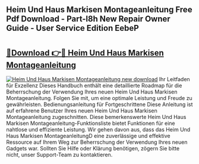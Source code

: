 ## Heim Und Haus Markisen Montageanleitung Free Pdf Download - Part-l8h New Repair Owner Guide - User Service Edition EebeP

# <h2><a href="http://df70up.blite.top/?on=Heim+Und+Haus+Markisen+Montageanleitung">🔗Download 👉🔴 Heim Und Haus Markisen Montageanleitung</a></h2>

[![Heim Und Haus Markisen Montageanleitung new download](https://i.imgur.com/lujVjoI.png)](http://df70up.blite.top/?on=Heim+Und+Haus+Markisen+Montageanleitung)
Ihr Leitfaden für Exzellenz Dieses Handbuch enthält eine detaillierte Roadmap für die Beherrschung der Verwendung Ihres neuen Heim Und Haus Markisen Montageanleitung. Folgen Sie mit, um eine optimale Leistung und Freude zu gewährleisten. Bedienungsanleitung für Fortgeschrittene Diese Anleitung ist auf erfahrene Benutzer Ihres neuen Heim Und Haus Markisen Montageanleitung zugeschnitten. Diese bemerkenswerte Heim Und Haus Markisen Montageanleitung-Funktionsliste bietet Funktionen für eine nahtlose und effiziente Leistung. Wir gehen davon aus, dass das Heim Und Haus Markisen MontageanleitungD eine zuverlässige und effektive Ressource auf Ihrem Weg zur Beherrschung der Verwendung Ihres neuen Gadgets war. Sollten Sie Hilfe oder Klärung benötigen, zögern Sie bitte nicht, unser Support-Team zu kontaktieren.
